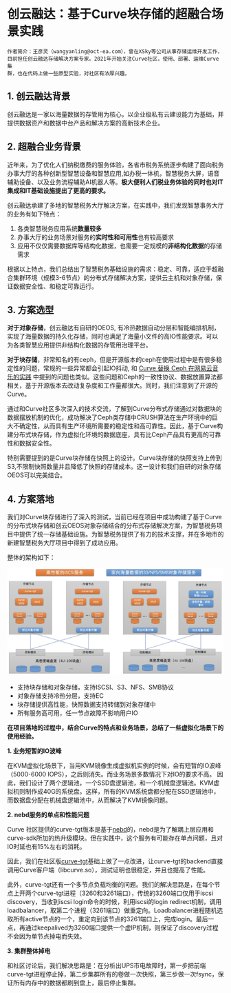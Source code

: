 # 创云融达：基于Curve块存储的超融合场景实践

```
作者简介：王彦灵（wangyanling@oct-ea.com），曾在XSky等公司从事存储运维开发工作，
目前担任创云融达存储解决方案专家。2021年开始关注Curve社区，使用、部署、运维Curve集
群，也在代码上做一些原型实验，对社区有浓厚兴趣。
```

## 1. 创云融达背景

创云融达是一家以海量数据的存管用为核心，以企业级私有云建设能力为基础，并提供数据资产和数据中台产品和解决方案的高新技术企业。

## 2. 超融合业务背景

近年来，为了优化人们纳税缴费的服务体验，各省市税务系统逐步构建了面向税务办事大厅的各种创新型智慧设备和智慧应用,如办税一体机，智慧税务大屏，语音辅助设备、以及业务流程辅助AI机器人等。**极大便利人们税业务体验的同时也对IT集成和IT基础设施提出了更高的要求。** 

创云融达承建了多地的智慧税务大厅解决方案，在实践中，我们发现智慧事务大厅的业务有如下特点：
1. 各类智慧税务应用系统**数量较多**
2. 办事大厅的业务场景对服务的**实时性和可用性**也有较高要求
3. 应用不仅仅需要数据库等结构化数据，也需要一定规模的**非结构化数据**的存储需求

根据以上特点，我们总结出了智慧税务基础设施的需求：稳定、可靠，适应于超融合集群环境（规模3-6节点）的分布式存储解决方案，提供云主机和对象存储，保证数据安全性、和稳定可靠运行。

## 3. 方案选型

**对于对象存储**，创云融达有自研的OEOS, 有冷热数据自动分层和智能编排机制，实现了海量数据的持久化存储，同时也满足了海量小文件的高IO性能要求。可以为各类智慧应用提供非结构化数据的存管用治理平台。

**对于块存储**，非常知名的有ceph，但是开源版本的ceph在使用过程中是有很多稳定性的问题，常规的一些异常都会引起IO抖动, 和 [Curve 替换 Ceph 在网易云音乐的实践](https://mp.weixin.qq.com/s/530nTRxHHE5ghSItctqYvA) 中提到的问题也类似。这些问题和Ceph的一致性协议、数据放置算法都相关，基于开源版本去改动复杂度和工作量都很大。同时，我们注意到了开源的Curve。

通过和Curve社区多次深入的技术交流，了解到Curve分布式存储通过对数据块的数据摆放机制的优化，成功解决了Ceph类存储中CRUSH算法在生产环境中的巨大不确定性，从而具有生产环境所需要的稳定性和高可靠性。因此，基于Curve构建分布式块存储，作为虚拟化环境的数据底座，具有比Ceph产品具有更高的可靠性和数据安全性。

特别需要提到的是Curve块存储在快照上的设计。Curve块存储的快照支持上传到S3,不限制快照数量并且降低了快照的存储成本。这一设计和我们自研的对象存储OEOS可以完美结合。

## 4. 方案落地

我们对Curve块存储进行了深入的测试，当前已经在项目中成功构建了基于Curve的分布式块存储和创云OEOS对象存储结合的分布式存储解决方案，为智慧税务项目中提供了统一存储基础设施。为智慧税务提供了有力的技术支撑，并在多地市的新建智慧税务大厅项目中得到了成功应用。

整体的架构如下：

![](./image/1117-arc.jpg)

- 支持块存储和对象存储，支持ISCSI、S3、NFS、SMB协议
- 对象存储支持冷热分层，支持EC
- 块存储提供高性能，快照数据支持转储到对象存储中
- 所有服务高可用，任一节点故障不影响用户IO

**在项目落地的过程中，结合Curve的特点和业务场景，总结了一些虚拟化场景下的使用经验。**

**1. 业务短暂的IO波峰**

在KVM虚拟化场景下，当用KVM镜像生成虚拟机实例的时候，会有短暂的IO波峰（5000-6000 IOPS），之后则消失。而业务场景多数情况下对IO的要求不高。
因此，我们设计了两个逻辑池，一个SSD盘逻辑池，和一个机械盘逻辑池。KVM虚拟机则制作成40G的系统盘。这样，所有的KVM系统盘都分配在SSD逻辑池中，而数据盘分配在机械盘逻辑池中，从而解决了KVM镜像问题。

**2. nebd服务的单点和性能问题**

Curve 社区提供的curve-tgt版本是基于[nebd](https://github.com/opencurve/curve/blob/master/docs/cn/nebd.md)的，nebd是为了解耦上层应用和curve-sdk所加的热升级模块。但在实践中，这个服务有可能存在单点问题，且对IO时延也有15%左右的消耗。

因此，我们在社区版[curve-tgt](https://github.com/opencurve/curve-tgt)基础上做了一点改进，让curve-tgt的backend直接调用Curve客户端（libcurve.so），测试证明也很稳定，并且也提高了性能。

此外，curve-tgt还有一个多节点负载均衡的问题。我们的解决思路是，在每个节点上开两个curve-tgt进程（3260和3261端口），传统的3260端口仅用于iscsi discovery，当收到iscsi login命令的时候，利用iscsi的login redirect机制，调用loadbalancer，取第二个进程（3261端口）做重定向。Loadbalancer进程随机选取所有active节点的一个，重定向到该节点的3261端口上，完成login。最后一点，再通过keepalived为3260端口提供一个虚IP机制，则保证了discovery过程不会因为单节点掉电而失效。

**3. 集群整体掉电**

和社区讨论后，我们解决思路是：在分析出UPS市电故障时，第一步把前端curve-tgt进程停止掉，第二步集群所有的卷做一次快照，第三步做一次fsync，保证所有内存中的数据都刷到盘上，最后停止集群。
